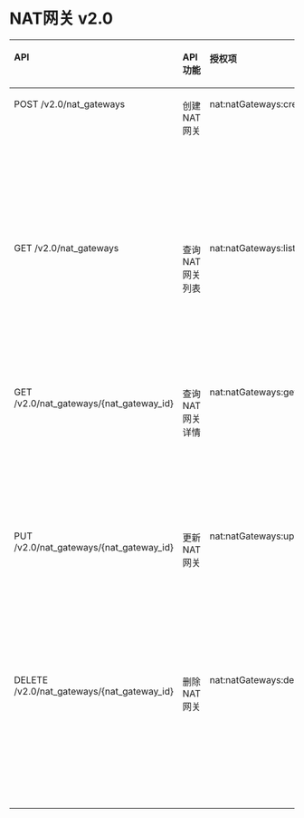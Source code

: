 # NAT网关 v2.0<a name="ZH-CN_TOPIC_0201533679"></a>

<a name="table1351682493510"></a>
<table><thead align="left"><tr id="row1759512463518"><th class="cellrowborder" valign="top" width="26%" id="mcps1.1.5.1.1"><p id="p3595424163511"><a name="p3595424163511"></a><a name="p3595424163511"></a>API</p>
</th>
<th class="cellrowborder" valign="top" width="14.44%" id="mcps1.1.5.1.2"><p id="p19512155317473"><a name="p19512155317473"></a><a name="p19512155317473"></a>API功能</p>
</th>
<th class="cellrowborder" valign="top" width="16.75%" id="mcps1.1.5.1.3"><p id="p19595172413511"><a name="p19595172413511"></a><a name="p19595172413511"></a>授权项</p>
</th>
<th class="cellrowborder" valign="top" width="42.809999999999995%" id="mcps1.1.5.1.4"><p id="p1366363695811"><a name="p1366363695811"></a><a name="p1366363695811"></a>授权项作用域</p>
</th>
</tr>
</thead>
<tbody><tr id="row15595192412355"><td class="cellrowborder" valign="top" width="26%" headers="mcps1.1.5.1.1 "><p id="p872832315425"><a name="p872832315425"></a><a name="p872832315425"></a>POST /v2.0/nat_gateways</p>
</td>
<td class="cellrowborder" valign="top" width="14.44%" headers="mcps1.1.5.1.2 "><p id="p99845386429"><a name="p99845386429"></a><a name="p99845386429"></a>创建NAT网关</p>
</td>
<td class="cellrowborder" valign="top" width="16.75%" headers="mcps1.1.5.1.3 "><p id="p6984138104220"><a name="p6984138104220"></a><a name="p6984138104220"></a>nat:natGateways:create</p>
</td>
<td class="cellrowborder" valign="top" width="42.809999999999995%" headers="mcps1.1.5.1.4 "><a name="ul5542718184316"></a><a name="ul5542718184316"></a><ul id="ul5542718184316"><li>支持：<p id="p121955518441"><a name="p121955518441"></a><a name="p121955518441"></a>项目 （Project）</p>
</li><li>不支持：<p id="p10579581448"><a name="p10579581448"></a><a name="p10579581448"></a>企业项目（Enterprise Project）</p>
</li></ul>
</td>
</tr>
<tr id="row959782416351"><td class="cellrowborder" valign="top" width="26%" headers="mcps1.1.5.1.1 "><p id="p9728202354219"><a name="p9728202354219"></a><a name="p9728202354219"></a>GET /v2.0/nat_gateways</p>
</td>
<td class="cellrowborder" valign="top" width="14.44%" headers="mcps1.1.5.1.2 "><p id="p3984173819420"><a name="p3984173819420"></a><a name="p3984173819420"></a>查询NAT网关列表</p>
</td>
<td class="cellrowborder" valign="top" width="16.75%" headers="mcps1.1.5.1.3 "><p id="p1984938134215"><a name="p1984938134215"></a><a name="p1984938134215"></a>nat:natGateways:list</p>
</td>
<td class="cellrowborder" valign="top" width="42.809999999999995%" headers="mcps1.1.5.1.4 "><a name="ul11656614204411"></a><a name="ul11656614204411"></a><ul id="ul11656614204411"><li>支持：<p id="p1565681418444"><a name="p1565681418444"></a><a name="p1565681418444"></a>项目 （Project）</p>
</li><li>不支持：<p id="p1765631464410"><a name="p1765631464410"></a><a name="p1765631464410"></a>企业项目（Enterprise Project）</p>
</li></ul>
</td>
</tr>
<tr id="row459717246353"><td class="cellrowborder" valign="top" width="26%" headers="mcps1.1.5.1.1 "><p id="p7728123134218"><a name="p7728123134218"></a><a name="p7728123134218"></a>GET /v2.0/nat_gateways/{nat_gateway_id}</p>
</td>
<td class="cellrowborder" valign="top" width="14.44%" headers="mcps1.1.5.1.2 "><p id="p5984938194212"><a name="p5984938194212"></a><a name="p5984938194212"></a>查询NAT网关详情</p>
</td>
<td class="cellrowborder" valign="top" width="16.75%" headers="mcps1.1.5.1.3 "><p id="p5984938184220"><a name="p5984938184220"></a><a name="p5984938184220"></a>nat:natGateways:get</p>
</td>
<td class="cellrowborder" valign="top" width="42.809999999999995%" headers="mcps1.1.5.1.4 "><a name="ul1566415149446"></a><a name="ul1566415149446"></a><ul id="ul1566415149446"><li>支持：<p id="p19664181418443"><a name="p19664181418443"></a><a name="p19664181418443"></a>项目 （Project）</p>
</li><li>不支持：<p id="p1566417148444"><a name="p1566417148444"></a><a name="p1566417148444"></a>企业项目（Enterprise Project）</p>
</li></ul>
</td>
</tr>
<tr id="row1159792493517"><td class="cellrowborder" valign="top" width="26%" headers="mcps1.1.5.1.1 "><p id="p0728122304213"><a name="p0728122304213"></a><a name="p0728122304213"></a>PUT /v2.0/nat_gateways/{nat_gateway_id}</p>
</td>
<td class="cellrowborder" valign="top" width="14.44%" headers="mcps1.1.5.1.2 "><p id="p16984123820424"><a name="p16984123820424"></a><a name="p16984123820424"></a>更新NAT网关</p>
</td>
<td class="cellrowborder" valign="top" width="16.75%" headers="mcps1.1.5.1.3 "><p id="p0984163810422"><a name="p0984163810422"></a><a name="p0984163810422"></a>nat:natGateways:update</p>
</td>
<td class="cellrowborder" valign="top" width="42.809999999999995%" headers="mcps1.1.5.1.4 "><a name="ul7672614104412"></a><a name="ul7672614104412"></a><ul id="ul7672614104412"><li>支持：<p id="p1767120145443"><a name="p1767120145443"></a><a name="p1767120145443"></a>项目 （Project）</p>
</li><li>不支持：<p id="p567231474414"><a name="p567231474414"></a><a name="p567231474414"></a>企业项目（Enterprise Project）</p>
</li></ul>
</td>
</tr>
<tr id="row85979249353"><td class="cellrowborder" valign="top" width="26%" headers="mcps1.1.5.1.1 "><p id="p1872962320422"><a name="p1872962320422"></a><a name="p1872962320422"></a>DELETE /v2.0/nat_gateways/{nat_gateway_id}</p>
</td>
<td class="cellrowborder" valign="top" width="14.44%" headers="mcps1.1.5.1.2 "><p id="p1598453824219"><a name="p1598453824219"></a><a name="p1598453824219"></a>删除NAT网关</p>
</td>
<td class="cellrowborder" valign="top" width="16.75%" headers="mcps1.1.5.1.3 "><p id="p89843387426"><a name="p89843387426"></a><a name="p89843387426"></a>nat:natGateways:delete</p>
</td>
<td class="cellrowborder" valign="top" width="42.809999999999995%" headers="mcps1.1.5.1.4 "><a name="ul0677201494413"></a><a name="ul0677201494413"></a><ul id="ul0677201494413"><li>支持：<p id="p5677111416443"><a name="p5677111416443"></a><a name="p5677111416443"></a>项目 （Project）</p>
</li><li>不支持：<p id="p4677614174414"><a name="p4677614174414"></a><a name="p4677614174414"></a>企业项目（Enterprise Project）</p>
</li></ul>
</td>
</tr>
</tbody>
</table>

